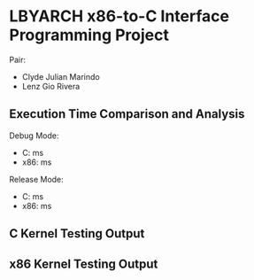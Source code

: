 # LBYARCH x86-to-C Interface Programming Project

Pair:
- Clyde Julian Marindo
- Lenz Gio Rivera

## Execution Time Comparison and Analysis

Debug Mode:
- C: ms
- x86: ms

Release Mode:
- C: ms
- x86: ms



## C Kernel Testing Output



## x86 Kernel Testing Output

